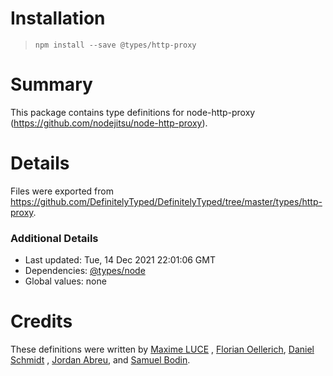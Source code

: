 # Installation

> `npm install --save @types/http-proxy`

# Summary

This package contains type definitions for node-http-proxy (https://github.com/nodejitsu/node-http-proxy).

# Details

Files were exported from https://github.com/DefinitelyTyped/DefinitelyTyped/tree/master/types/http-proxy.

### Additional Details

* Last updated: Tue, 14 Dec 2021 22:01:06 GMT
* Dependencies: [@types/node](https://npmjs.com/package/@types/node)
* Global values: none

# Credits

These definitions were written by [Maxime LUCE](https://github.com/SomaticIT)
, [Florian Oellerich](https://github.com/Raigen), [Daniel Schmidt](https://github.com/DanielMSchmidt)
, [Jordan Abreu](https://github.com/jabreu610), and [Samuel Bodin](https://github.com/bodinsamuel).
